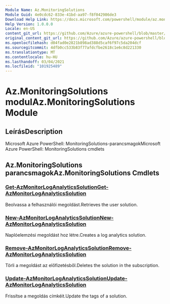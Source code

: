 ```yaml
---
Module Name: Az.MonitoringSolutions
Module Guid: 4e0cdc62-833e-41bd-aa97-f8f042986de3
Download Help Link: https://docs.microsoft.com/powershell/module/az.monitoringsolutions
Help Version: 1.0.0.0
Locale: en-US
content_git_url: https://github.com/Azure/azure-powershell/blob/master/src/MonitoringSolutions/help/Az.MonitoringSolutions.md
original_content_git_url: https://github.com/Azure/azure-powershell/blob/master/src/MonitoringSolutions/help/Az.MonitoringSolutions.md
ms.openlocfilehash: d04fad0e2821b898ad388d5caf6f97c5da204dcf
ms.sourcegitcommit: 4dfb0cc533b83f77afdcfbe2618c1e6c8d221330
ms.translationtype: MT
ms.contentlocale: hu-HU
ms.lasthandoff: 03/04/2021
ms.locfileid: "101925489"
---
```

# <span data-ttu-id="c87c5-101">Az.MonitoringSolutions modul</span><span class="sxs-lookup"><span data-stu-id="c87c5-101">Az.MonitoringSolutions Module</span></span>
## <span data-ttu-id="c87c5-102">Leírás</span><span class="sxs-lookup"><span data-stu-id="c87c5-102">Description</span></span>
<span data-ttu-id="c87c5-103">Microsoft Azure PowerShell: MonitoringSolutions-parancsmagok</span><span class="sxs-lookup"><span data-stu-id="c87c5-103">Microsoft Azure PowerShell: MonitoringSolutions cmdlets</span></span>

## <span data-ttu-id="c87c5-104">Az.MonitoringSolutions parancsmagok</span><span class="sxs-lookup"><span data-stu-id="c87c5-104">Az.MonitoringSolutions Cmdlets</span></span>
### [<span data-ttu-id="c87c5-105">Get-AzMonitorLogAnalyticsSolution</span><span class="sxs-lookup"><span data-stu-id="c87c5-105">Get-AzMonitorLogAnalyticsSolution</span></span>](Get-AzMonitorLogAnalyticsSolution.md)
<span data-ttu-id="c87c5-106">Beolvassa a felhasználói megoldást.</span><span class="sxs-lookup"><span data-stu-id="c87c5-106">Retrieves the user solution.</span></span>

### [<span data-ttu-id="c87c5-107">New-AzMonitorLogAnalyticsSolution</span><span class="sxs-lookup"><span data-stu-id="c87c5-107">New-AzMonitorLogAnalyticsSolution</span></span>](New-AzMonitorLogAnalyticsSolution.md)
<span data-ttu-id="c87c5-108">Naplóelemzési megoldást hoz létre.</span><span class="sxs-lookup"><span data-stu-id="c87c5-108">Creates a log analytics solution.</span></span>

### [<span data-ttu-id="c87c5-109">Remove-AzMonitorLogAnalyticsSolution</span><span class="sxs-lookup"><span data-stu-id="c87c5-109">Remove-AzMonitorLogAnalyticsSolution</span></span>](Remove-AzMonitorLogAnalyticsSolution.md)
<span data-ttu-id="c87c5-110">Törli a megoldást az előfizetésből.</span><span class="sxs-lookup"><span data-stu-id="c87c5-110">Deletes the solution in the subscription.</span></span>

### [<span data-ttu-id="c87c5-111">Update-AzMonitorLogAnalyticsSolution</span><span class="sxs-lookup"><span data-stu-id="c87c5-111">Update-AzMonitorLogAnalyticsSolution</span></span>](Update-AzMonitorLogAnalyticsSolution.md)
<span data-ttu-id="c87c5-112">Frissítse a megoldás címkéit.</span><span class="sxs-lookup"><span data-stu-id="c87c5-112">Update the tags of a solution.</span></span>

